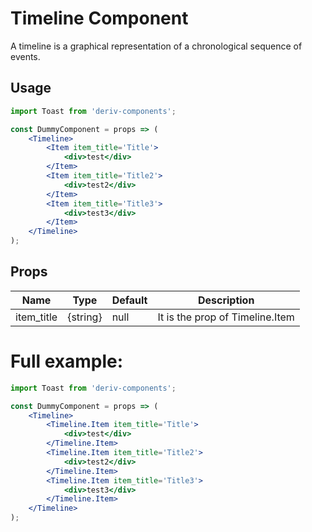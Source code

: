 # Timeline Component

A timeline is a graphical representation of a chronological sequence of events.

## Usage

```jsx
import Toast from 'deriv-components';

const DummyComponent = props => (
    <Timeline>
        <Item item_title='Title'>
            <div>test</div>
        </Item>
        <Item item_title='Title2'>
            <div>test2</div>
        </Item>
        <Item item_title='Title3'>
            <div>test3</div>
        </Item>
    </Timeline>
);
```

## Props

| Name       | Type     | Default | Description                     |
| ---------- | -------- | ------- | ------------------------------- |
| item_title | {string} | null    | It is the prop of Timeline.Item |

# Full example:

```jsx
import Toast from 'deriv-components';

const DummyComponent = props => (
    <Timeline>
        <Timeline.Item item_title='Title'>
            <div>test</div>
        </Timeline.Item>
        <Timeline.Item item_title='Title2'>
            <div>test2</div>
        </Timeline.Item>
        <Timeline.Item item_title='Title3'>
            <div>test3</div>
        </Timeline.Item>
    </Timeline>
);
```
